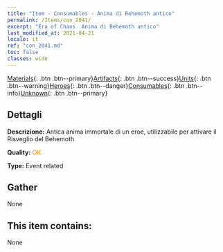 ```yaml
---
title: "Item - Consumables - Anima di Behemoth antico"
permalink: /Items/con_2041/
excerpt: "Era of Chaos  Anima di Behemoth antico"
last_modified_at: 2021-04-21
locale: it
ref: "con_2041.md"
toc: false
classes: wide
---
```

 [Materials](/it/Items/){: .btn .btn--primary}[Artifacts](/it/Items/Artifacts/){: .btn .btn--success}[Units](/it/Items/Units/){: .btn .btn--warning}[Heroes](/it/Items/Heroes/){: .btn .btn--danger}[Consumables](/it/Items/Consumables/){: .btn .btn--info}[Unknown](/it/Items/Unknown/){: .btn .btn--primary}

## Dettagli
 **Descrizione:** Antica anima immortale di un eroe, utilizzabile per attivare il Risveglio del Behemoth

 **Quality:** <span style="color: #FF8C00">OK</span>

 **Type:** Event related

## Gather

  None

## This item contains:

  None

